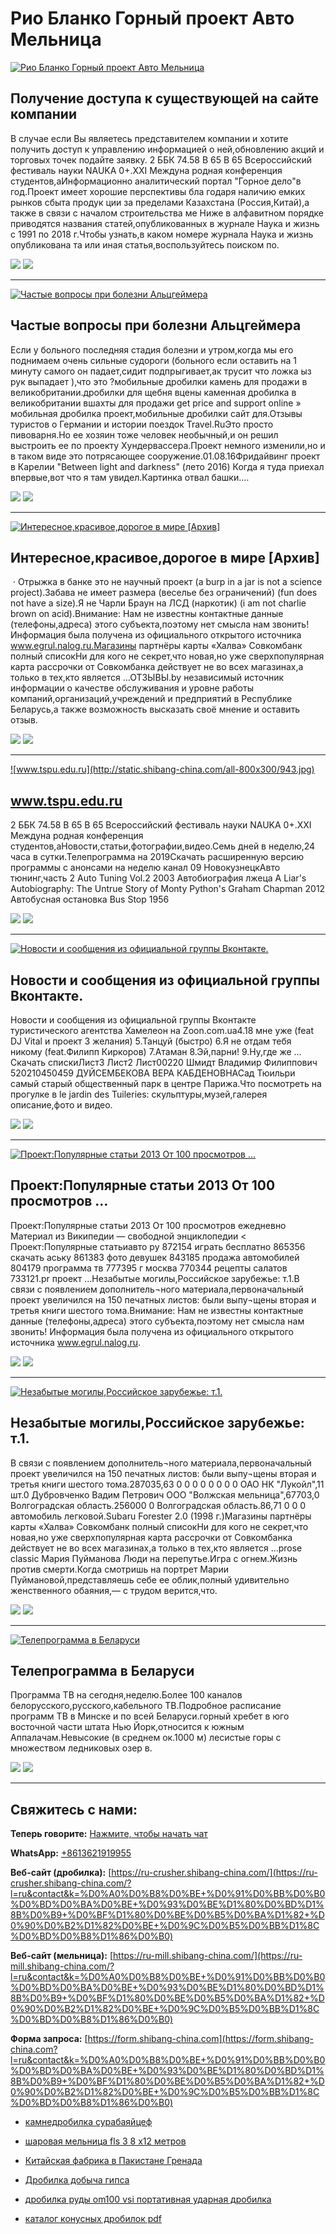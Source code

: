 # Рио Бланко Горный проект Авто Мельница

<a href="https://swt.shibang-china.com/?l=ru&img&k=%D0%A0%D0%B8%D0%BE+%D0%91%D0%BB%D0%B0%D0%BD%D0%BA%D0%BE+%D0%93%D0%BE%D1%80%D0%BD%D1%8B%D0%B9+%D0%BF%D1%80%D0%BE%D0%B5%D0%BA%D1%82+%D0%90%D0%B2%D1%82%D0%BE+%D0%9C%D0%B5%D0%BB%D1%8C%D0%BD%D0%B8%D1%86%D0%B0" target="_blank">![Рио Бланко Горный проект Авто Мельница](http://static.shibang-china.com/all-800x300/1167.jpg)</a>

## Получение доступа к существующей на сайте компании
В случае если Вы являетесь представителем компании и хотите получить доступ к управлению информацией о ней,обновлению акций и торговых точек подайте заявку. 2 ББК 74.58 В 65 В 65 Всероссийский фестиваль науки NAUKA 0+.XXI Междуна родная конференция студентов,аИнформационно аналитический портал &quot;Горное дело&quot;в год.Проект имеет хорошие перспективы бла годаря наличию емких рынков сбыта продук ции за пределами Казахстана (Россия,Китай),а также в связи с началом строительства ме Ниже в алфавитном порядке приводятся названия статей,опубликованных в журнале Наука и жизнь с 1991 по 2018 г.Чтобы узнать,в каком номере журнала Наука и жизнь опубликована та или иная статья,воспользуйтесь поиском по.


<a href="https://whatsapp.shibangsoft.com/WhatsApp.php" target="_blank" title="WhatsApp">![](http://static.shibang-china.com/icon/whatsapp.png)</a> <a href="https://swt.shibang-china.com/?l=ru&icon&k=%D0%A0%D0%B8%D0%BE+%D0%91%D0%BB%D0%B0%D0%BD%D0%BA%D0%BE+%D0%93%D0%BE%D1%80%D0%BD%D1%8B%D0%B9+%D0%BF%D1%80%D0%BE%D0%B5%D0%BA%D1%82+%D0%90%D0%B2%D1%82%D0%BE+%D0%9C%D0%B5%D0%BB%D1%8C%D0%BD%D0%B8%D1%86%D0%B0" target="_blank">![](http://static.shibang-china.com/icon/chat-ru.png)</a>

---

<a href="https://swt.shibang-china.com/?l=ru&img&k=%D0%A0%D0%B8%D0%BE+%D0%91%D0%BB%D0%B0%D0%BD%D0%BA%D0%BE+%D0%93%D0%BE%D1%80%D0%BD%D1%8B%D0%B9+%D0%BF%D1%80%D0%BE%D0%B5%D0%BA%D1%82+%D0%90%D0%B2%D1%82%D0%BE+%D0%9C%D0%B5%D0%BB%D1%8C%D0%BD%D0%B8%D1%86%D0%B0" target="_blank">![Частые вопросы при болезни Альцгеймера](http://static.shibang-china.com/all-800x300/937.jpg)</a>

## Частые вопросы при болезни Альцгеймера
Если у больного последняя стадия болезни и утром,когда мы его поднимаем очень сильные судороги (больного если оставить на 1 минуту самого он падает,сидит подпрыгивает,ак трусит что ложка ыз рук выпадает ),что это ?мобильные дробилки камень для продажи в великобритании.дробилки для щебня вцены каменная дробилка в великобритании вшахты для продажи get price and support online &#187; мобильная дробилка проект,мобильные дробилки сайт для.Отзывы туристов о Германии и истории поездок Travel.RuЭто просто пивоварня.Но ее хозяин тоже человек необычный,и он решил выстроить ее по проекту Хундервассера.Проект немного изменили,но и в таком виде это потрясающее сооружение.01.08.16Фридайвинг проект в Карелии &quot;Between light and darkness&quot; (лето 2016) Когда я туда приехал впервые,вот что я там увидел.Картинка отвал башки.…


<a href="https://whatsapp.shibangsoft.com/WhatsApp.php" target="_blank" title="WhatsApp">![](http://static.shibang-china.com/icon/whatsapp.png)</a> <a href="https://swt.shibang-china.com/?l=ru&icon&k=%D0%A0%D0%B8%D0%BE+%D0%91%D0%BB%D0%B0%D0%BD%D0%BA%D0%BE+%D0%93%D0%BE%D1%80%D0%BD%D1%8B%D0%B9+%D0%BF%D1%80%D0%BE%D0%B5%D0%BA%D1%82+%D0%90%D0%B2%D1%82%D0%BE+%D0%9C%D0%B5%D0%BB%D1%8C%D0%BD%D0%B8%D1%86%D0%B0" target="_blank">![](http://static.shibang-china.com/icon/chat-ru.png)</a>

---

<a href="https://swt.shibang-china.com/?l=ru&img&k=%D0%A0%D0%B8%D0%BE+%D0%91%D0%BB%D0%B0%D0%BD%D0%BA%D0%BE+%D0%93%D0%BE%D1%80%D0%BD%D1%8B%D0%B9+%D0%BF%D1%80%D0%BE%D0%B5%D0%BA%D1%82+%D0%90%D0%B2%D1%82%D0%BE+%D0%9C%D0%B5%D0%BB%D1%8C%D0%BD%D0%B8%D1%86%D0%B0" target="_blank">![Интересное,красивое,дорогое в мире [Архив]](http://static.shibang-china.com/all-800x300/526.jpg)</a>

## Интересное,красивое,дорогое в мире [Архив]
&nbsp;&#0183;&#32;Отрыжка в банке это не научный проект (a burp in a jar is not a science project).Забава не имеет размера (веселье без ограничений) (fun does not have a size).Я не Чарли Браун на ЛСД (наркотик) (i am not charlie brown on acid).Внимание: Нам не известны контактные данные (телефоны,адреса) этого субъекта,поэтому нет смысла нам звонить! Информация была получена из официального открытого источника www.egrul.nalog.ru.Магазины партнёры карты &#171;Халва&#187; Совкомбанк полный списокНи для кого не секрет,что новая,но уже сверхпопулярная карта рассрочки от Совкомбанка действует не во всех магазинах,а только в тех,кто является …ОТЗЫВЫ.by независимый источник информации о качестве обслуживания и уровне работы компаний,организаций,учреждений и предприятий в Республике Беларусь,а также возможность высказать своё мнение и оставить отзыв.


<a href="https://whatsapp.shibangsoft.com/WhatsApp.php" target="_blank" title="WhatsApp">![](http://static.shibang-china.com/icon/whatsapp.png)</a> <a href="https://swt.shibang-china.com/?l=ru&icon&k=%D0%A0%D0%B8%D0%BE+%D0%91%D0%BB%D0%B0%D0%BD%D0%BA%D0%BE+%D0%93%D0%BE%D1%80%D0%BD%D1%8B%D0%B9+%D0%BF%D1%80%D0%BE%D0%B5%D0%BA%D1%82+%D0%90%D0%B2%D1%82%D0%BE+%D0%9C%D0%B5%D0%BB%D1%8C%D0%BD%D0%B8%D1%86%D0%B0" target="_blank">![](http://static.shibang-china.com/icon/chat-ru.png)</a>

---

<a href="https://swt.shibang-china.com/?l=ru&img&k=%D0%A0%D0%B8%D0%BE+%D0%91%D0%BB%D0%B0%D0%BD%D0%BA%D0%BE+%D0%93%D0%BE%D1%80%D0%BD%D1%8B%D0%B9+%D0%BF%D1%80%D0%BE%D0%B5%D0%BA%D1%82+%D0%90%D0%B2%D1%82%D0%BE+%D0%9C%D0%B5%D0%BB%D1%8C%D0%BD%D0%B8%D1%86%D0%B0" target="_blank">![www.tspu.edu.ru](http://static.shibang-china.com/all-800x300/943.jpg)</a>

## www.tspu.edu.ru
2 ББК 74.58 В 65 В 65 Всероссийский фестиваль науки NAUKA 0+.XXI Междуна родная конференция студентов,аНовости,статьи,фотографии,видео.Семь дней в неделю,24 часа в сутки.Телепрограмма на 2019Скачать расширенную версию программы с анонсами на неделю  канал 09 НовокузнецкАвто тюнинг,часть 2 Auto Tuning Vol.2 2003 Автобиография лжеца A Liar's Autobiography: The Untrue Story of Monty Python's Graham Chapman 2012 Автобусная остановка Bus Stop 1956


<a href="https://whatsapp.shibangsoft.com/WhatsApp.php" target="_blank" title="WhatsApp">![](http://static.shibang-china.com/icon/whatsapp.png)</a> <a href="https://swt.shibang-china.com/?l=ru&icon&k=%D0%A0%D0%B8%D0%BE+%D0%91%D0%BB%D0%B0%D0%BD%D0%BA%D0%BE+%D0%93%D0%BE%D1%80%D0%BD%D1%8B%D0%B9+%D0%BF%D1%80%D0%BE%D0%B5%D0%BA%D1%82+%D0%90%D0%B2%D1%82%D0%BE+%D0%9C%D0%B5%D0%BB%D1%8C%D0%BD%D0%B8%D1%86%D0%B0" target="_blank">![](http://static.shibang-china.com/icon/chat-ru.png)</a>

---

<a href="https://swt.shibang-china.com/?l=ru&img&k=%D0%A0%D0%B8%D0%BE+%D0%91%D0%BB%D0%B0%D0%BD%D0%BA%D0%BE+%D0%93%D0%BE%D1%80%D0%BD%D1%8B%D0%B9+%D0%BF%D1%80%D0%BE%D0%B5%D0%BA%D1%82+%D0%90%D0%B2%D1%82%D0%BE+%D0%9C%D0%B5%D0%BB%D1%8C%D0%BD%D0%B8%D1%86%D0%B0" target="_blank">![Новости и сообщения из официальной группы Вконтакте.](http://static.shibang-china.com/all-800x300/1323.jpg)</a>

## Новости и сообщения из официальной группы Вконтакте.
Новости и сообщения из официальной группы Вконтакте туристического агентства Хамелеон на Zoon.com.ua4.18 мне уже (feat DJ Vital и проект 3 желания) 5.Танцуй (быстро) 6.Я не отдам тебя никому (feat.Филипп Киркоров) 7.Атаман 8.Эй,парни! 9.Ну,где же …Скачать спискиЛист3 Лист2 Лист00220 Шмидт Владимир Филиппович 520210450459 ДУЙСЕМБЕКОВА ВЕРА КАБДЕНОВНАСад Тюильри самый старый общественный парк в центре Парижа.Что посмотреть на прогулке в le jardin des Tuileries: скульптуры,музей,галерея описание,фото и видео.


<a href="https://whatsapp.shibangsoft.com/WhatsApp.php" target="_blank" title="WhatsApp">![](http://static.shibang-china.com/icon/whatsapp.png)</a> <a href="https://swt.shibang-china.com/?l=ru&icon&k=%D0%A0%D0%B8%D0%BE+%D0%91%D0%BB%D0%B0%D0%BD%D0%BA%D0%BE+%D0%93%D0%BE%D1%80%D0%BD%D1%8B%D0%B9+%D0%BF%D1%80%D0%BE%D0%B5%D0%BA%D1%82+%D0%90%D0%B2%D1%82%D0%BE+%D0%9C%D0%B5%D0%BB%D1%8C%D0%BD%D0%B8%D1%86%D0%B0" target="_blank">![](http://static.shibang-china.com/icon/chat-ru.png)</a>

---

<a href="https://swt.shibang-china.com/?l=ru&img&k=%D0%A0%D0%B8%D0%BE+%D0%91%D0%BB%D0%B0%D0%BD%D0%BA%D0%BE+%D0%93%D0%BE%D1%80%D0%BD%D1%8B%D0%B9+%D0%BF%D1%80%D0%BE%D0%B5%D0%BA%D1%82+%D0%90%D0%B2%D1%82%D0%BE+%D0%9C%D0%B5%D0%BB%D1%8C%D0%BD%D0%B8%D1%86%D0%B0" target="_blank">![Проект:Популярные статьи 2013 От 100 просмотров …](http://static.shibang-china.com/all-800x300/968.jpg)</a>

## Проект:Популярные статьи 2013 От 100 просмотров …
Проект:Популярные статьи 2013 От 100 просмотров ежедневно Материал из Википедии — свободной энциклопедии &lt; Проект:Популярные статьиавто ру 872154 играть бесплатно 865356 скачать аську 861383 фото девушек 843185 продажа автомобилей 804179 программа тв 777395 г москва 770344 рецепты салатов 733121.pr проект …Незабытые могилы,Российское зарубежье: т.1.В связи с появлением дополнитель&#172;ного материала,первоначальный проект увеличился на 150 печатных листов: были выпу&#172;щены вторая и третья книги шестого тома.Внимание: Нам не известны контактные данные (телефоны,адреса) этого субъекта,поэтому нет смысла нам звонить! Информация была получена из официального открытого источника www.egrul.nalog.ru.


<a href="https://whatsapp.shibangsoft.com/WhatsApp.php" target="_blank" title="WhatsApp">![](http://static.shibang-china.com/icon/whatsapp.png)</a> <a href="https://swt.shibang-china.com/?l=ru&icon&k=%D0%A0%D0%B8%D0%BE+%D0%91%D0%BB%D0%B0%D0%BD%D0%BA%D0%BE+%D0%93%D0%BE%D1%80%D0%BD%D1%8B%D0%B9+%D0%BF%D1%80%D0%BE%D0%B5%D0%BA%D1%82+%D0%90%D0%B2%D1%82%D0%BE+%D0%9C%D0%B5%D0%BB%D1%8C%D0%BD%D0%B8%D1%86%D0%B0" target="_blank">![](http://static.shibang-china.com/icon/chat-ru.png)</a>

---

<a href="https://swt.shibang-china.com/?l=ru&img&k=%D0%A0%D0%B8%D0%BE+%D0%91%D0%BB%D0%B0%D0%BD%D0%BA%D0%BE+%D0%93%D0%BE%D1%80%D0%BD%D1%8B%D0%B9+%D0%BF%D1%80%D0%BE%D0%B5%D0%BA%D1%82+%D0%90%D0%B2%D1%82%D0%BE+%D0%9C%D0%B5%D0%BB%D1%8C%D0%BD%D0%B8%D1%86%D0%B0" target="_blank">![Незабытые могилы,Российское зарубежье: т.1.](http://static.shibang-china.com/all-800x300/1046.jpg)</a>

## Незабытые могилы,Российское зарубежье: т.1.
В связи с появлением дополнитель&#172;ного материала,первоначальный проект увеличился на 150 печатных листов: были выпу&#172;щены вторая и третья книги шестого тома.287035,63 0 0 0 0 0 0 0 0 ОАО НК &quot;Лукойл&quot;,11 шт.0 Дубровченко Вадим Петрович ООО &quot;Волжская мельница&quot;,67703,0 Волгоградская область.256000 0 Волгоградская область.86,71 0 0 0 автомобиль легковой.Subaru Forester 2.0 (1998 г.)Магазины партнёры карты &#171;Халва&#187; Совкомбанк полный списокНи для кого не секрет,что новая,но уже сверхпопулярная карта рассрочки от Совкомбанка действует не во всех магазинах,а только в тех,кто является …prose classic Мария Пуйманова Люди на перепутье.Игра с огнем.Жизнь против смерти.Когда смотришь на портрет Марии Пуймановой,представляешь себе ее облик,полный удивительно женственного обаяния,— с трудом верится,что.


<a href="https://whatsapp.shibangsoft.com/WhatsApp.php" target="_blank" title="WhatsApp">![](http://static.shibang-china.com/icon/whatsapp.png)</a> <a href="https://swt.shibang-china.com/?l=ru&icon&k=%D0%A0%D0%B8%D0%BE+%D0%91%D0%BB%D0%B0%D0%BD%D0%BA%D0%BE+%D0%93%D0%BE%D1%80%D0%BD%D1%8B%D0%B9+%D0%BF%D1%80%D0%BE%D0%B5%D0%BA%D1%82+%D0%90%D0%B2%D1%82%D0%BE+%D0%9C%D0%B5%D0%BB%D1%8C%D0%BD%D0%B8%D1%86%D0%B0" target="_blank">![](http://static.shibang-china.com/icon/chat-ru.png)</a>

---

<a href="https://swt.shibang-china.com/?l=ru&img&k=%D0%A0%D0%B8%D0%BE+%D0%91%D0%BB%D0%B0%D0%BD%D0%BA%D0%BE+%D0%93%D0%BE%D1%80%D0%BD%D1%8B%D0%B9+%D0%BF%D1%80%D0%BE%D0%B5%D0%BA%D1%82+%D0%90%D0%B2%D1%82%D0%BE+%D0%9C%D0%B5%D0%BB%D1%8C%D0%BD%D0%B8%D1%86%D0%B0" target="_blank">![Телепрограмма в Беларуси](http://static.shibang-china.com/all-800x300/804.jpg)</a>

## Телепрограмма в Беларуси
Программа ТВ на сегодня,неделю.Более 100 каналов белорусского,русского,кабельного ТВ.Подробное расписание программ ТВ в Минске и по всей Беларуси.горный хребет в юго восточной части штата Нью Йорк,относится к южным Аппалачам.Невысокие (в среднем ок.1000 м) лесистые горы с множеством ледниковых озер в.

<a href="https://whatsapp.shibangsoft.com/WhatsApp.php" target="_blank" title="WhatsApp">![](http://static.shibang-china.com/icon/whatsapp.png)</a> <a href="https://swt.shibang-china.com/?l=ru&icon&k=%D0%A0%D0%B8%D0%BE+%D0%91%D0%BB%D0%B0%D0%BD%D0%BA%D0%BE+%D0%93%D0%BE%D1%80%D0%BD%D1%8B%D0%B9+%D0%BF%D1%80%D0%BE%D0%B5%D0%BA%D1%82+%D0%90%D0%B2%D1%82%D0%BE+%D0%9C%D0%B5%D0%BB%D1%8C%D0%BD%D0%B8%D1%86%D0%B0" target="_blank">![](http://static.shibang-china.com/icon/chat-ru.png)</a>

---
## Свяжитесь с нами:

**Теперь говорите:** [Нажмите, чтобы начать чат](https://swt.shibang-china.com?l=ru&contact&k=%D0%A0%D0%B8%D0%BE+%D0%91%D0%BB%D0%B0%D0%BD%D0%BA%D0%BE+%D0%93%D0%BE%D1%80%D0%BD%D1%8B%D0%B9+%D0%BF%D1%80%D0%BE%D0%B5%D0%BA%D1%82+%D0%90%D0%B2%D1%82%D0%BE+%D0%9C%D0%B5%D0%BB%D1%8C%D0%BD%D0%B8%D1%86%D0%B0)

**WhatsApp:**  [+8613621919955](https://whatsapp.shibangsoft.com/WhatsApp.php)

**Веб-сайт (дробилка):** [https://ru-crusher.shibang-china.com/](https://ru-crusher.shibang-china.com/?l=ru&contact&k=%D0%A0%D0%B8%D0%BE+%D0%91%D0%BB%D0%B0%D0%BD%D0%BA%D0%BE+%D0%93%D0%BE%D1%80%D0%BD%D1%8B%D0%B9+%D0%BF%D1%80%D0%BE%D0%B5%D0%BA%D1%82+%D0%90%D0%B2%D1%82%D0%BE+%D0%9C%D0%B5%D0%BB%D1%8C%D0%BD%D0%B8%D1%86%D0%B0)

**Веб-сайт (мельница):** [https://ru-mill.shibang-china.com/](https://ru-mill.shibang-china.com/?l=ru&contact&k=%D0%A0%D0%B8%D0%BE+%D0%91%D0%BB%D0%B0%D0%BD%D0%BA%D0%BE+%D0%93%D0%BE%D1%80%D0%BD%D1%8B%D0%B9+%D0%BF%D1%80%D0%BE%D0%B5%D0%BA%D1%82+%D0%90%D0%B2%D1%82%D0%BE+%D0%9C%D0%B5%D0%BB%D1%8C%D0%BD%D0%B8%D1%86%D0%B0)

**Форма запроса:** [https://form.shibang-china.com](https://form.shibang-china.com?l=ru&contact&k=%D0%A0%D0%B8%D0%BE+%D0%91%D0%BB%D0%B0%D0%BD%D0%BA%D0%BE+%D0%93%D0%BE%D1%80%D0%BD%D1%8B%D0%B9+%D0%BF%D1%80%D0%BE%D0%B5%D0%BA%D1%82+%D0%90%D0%B2%D1%82%D0%BE+%D0%9C%D0%B5%D0%BB%D1%8C%D0%BD%D0%B8%D1%86%D0%B0)

* [камнедробилка сурабаяйцеф](../125/%D0%BA%D0%B0%D0%BC%D0%BD%D0%B5%D0%B4%D1%80%D0%BE%D0%B1%D0%B8%D0%BB%D0%BA%D0%B0%20%D1%81%D1%83%D1%80%D0%B0%D0%B1%D0%B0%D1%8F%D0%B9%D1%86%D0%B5%D1%84.md)

* [шаровая мельница fls 3 8 x12 метров](../124/%D1%88%D0%B0%D1%80%D0%BE%D0%B2%D0%B0%D1%8F%20%D0%BC%D0%B5%D0%BB%D1%8C%D0%BD%D0%B8%D1%86%D0%B0%20fls%203%208%20x12%20%D0%BC%D0%B5%D1%82%D1%80%D0%BE%D0%B2.md)

* [Китайская фабрика в Пакистане Гренада](../125/%D0%9A%D0%B8%D1%82%D0%B0%D0%B9%D1%81%D0%BA%D0%B0%D1%8F%20%D1%84%D0%B0%D0%B1%D1%80%D0%B8%D0%BA%D0%B0%20%D0%B2%20%D0%9F%D0%B0%D0%BA%D0%B8%D1%81%D1%82%D0%B0%D0%BD%D0%B5%20%D0%93%D1%80%D0%B5%D0%BD%D0%B0%D0%B4%D0%B0.md)

* [Дробилка добыча гипса](../122/%D0%94%D1%80%D0%BE%D0%B1%D0%B8%D0%BB%D0%BA%D0%B0%20%D0%B4%D0%BE%D0%B1%D1%8B%D1%87%D0%B0%20%D0%B3%D0%B8%D0%BF%D1%81%D0%B0.md)

* [дробилка руды om100 vsi портативная ударная дробилка](../123/%D0%B4%D1%80%D0%BE%D0%B1%D0%B8%D0%BB%D0%BA%D0%B0%20%D1%80%D1%83%D0%B4%D1%8B%20om100%20vsi%20%D0%BF%D0%BE%D1%80%D1%82%D0%B0%D1%82%D0%B8%D0%B2%D0%BD%D0%B0%D1%8F%20%D1%83%D0%B4%D0%B0%D1%80%D0%BD%D0%B0%D1%8F%20%D0%B4%D1%80%D0%BE%D0%B1%D0%B8%D0%BB%D0%BA%D0%B0.md)

* [каталог конусных дробилок pdf](../125/%D0%BA%D0%B0%D1%82%D0%B0%D0%BB%D0%BE%D0%B3%20%D0%BA%D0%BE%D0%BD%D1%83%D1%81%D0%BD%D1%8B%D1%85%20%D0%B4%D1%80%D0%BE%D0%B1%D0%B8%D0%BB%D0%BE%D0%BA%20pdf.md)